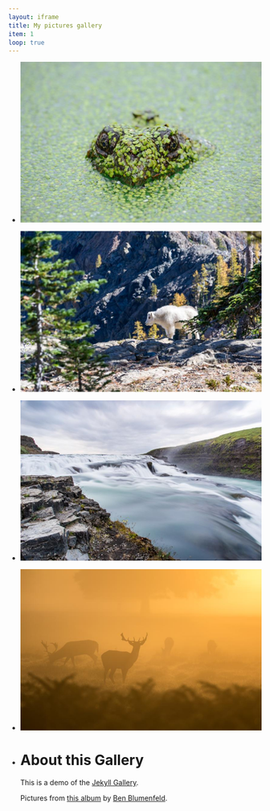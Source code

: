 ```yaml
---
layout: iframe
title: My pictures gallery
item: 1
loop: true
---
```


* ![A nice pic of mine](my-pics1/pic1.jpg)
* ![Another nice pic of mine](my-pics1/pic2.jpg)
* ![Another nice pic of mine](my-pics1/pic3.jpg)
* ![Another nice pic of mine](my-pics1/pic4.jpg)
* # About this Gallery
  This is a demo of the [Jekyll Gallery](http://lexoyo.me/jekyll-gallery/).
  
  Pictures from [this album](https://unsplash.com/collections/curated/93) by [Ben Blumenfeld](http://designerfund.com).


